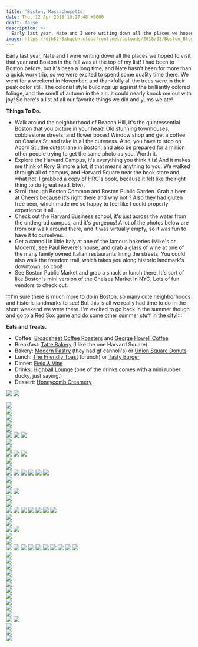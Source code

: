 ```yaml
---
title: 'Boston, Massachusetts'
date: Thu, 12 Apr 2018 16:27:48 +0000
draft: false
description: >-
  Early last year, Nate and I were writing down all the places we hoped to visit that year and Boston in the fall was at the top of my list!
image: https://djh82r8xhqebh.cloudfront.net/uploads/2018/03/Boston_Blog-24.jpg
---
```


Early last year, Nate and I were writing down all the places we hoped to visit that year and Boston in the fall was at the top of my list! I had been to Boston before, but it's been a long time, and Nate hasn't been for more than a quick work trip, so we were excited to spend some quality time there. We went for a weekend in November, and thankfully all the trees were in their peak color still. The colonial style buildings up against the brilliantly colored foliage, and the smell of autumn in the air...it could nearly knock me out with joy! So here's a list of all our favorite things we did and yums we ate!

**Things To Do.**

- Walk around the neighborhood of Beacon Hill, it's the quintessential Boston that you picture in your head! Old stunning townhouses, cobblestone streets, and flower boxes! Window shop and get a coffee on Charles St. and take in all the cuteness. Also, you have to stop on Acorn St., the cutest lane in Boston, and also be prepared for a million other people trying to get the same photo as you. Worth it.
- Explore the Harvard Campus, it's everything you think it is! And it makes me think of Rory Gilmore a lot, if that means anything to you. We walked through all of campus, and Harvard Square near the book store and what not. I grabbed a copy of HRC's book, because it felt like the right thing to do (great read, btw).
- Stroll through Boston Common and Boston Public Garden. Grab a beer at Cheers because it's right there and why not!? Also they had gluten free beer, which made me so happy to feel like I could properly experience it all.
- Check out the Harvard Business school, it's just across the water from the undergrad campus, and it's gorgeous! A lot of the photos below are from our walk around there, and it was virtually empty, so it was fun to have it to ourselves.
- Get a cannoli in little Italy at one of the famous bakeries (Mike's or Modern), see Paul Revere's house, and grab a glass of wine at one of the many family owned Italian restaurants lining the streets. You could also walk the freedom trail, which takes you along historic landmark's downtown, so cool!
- See Boston Public Market and grab a snack or lunch there. It's sort of like Boston's mini version of the Chelsea Market in NYC. Lots of fun vendors to check out.

:::I'm sure there is much more to do in Boston, so many cute neighborhoods and historic landmarks to see! But this is all we really had time to do in the short weekend we were there. I'm excited to go back in the summer though and go to a Red Sox game and do some other summer stuff in the city!:::

**Eats and Treats.**

- Coffee: [Broadsheet Coffee Roasters](https://www.instagram.com/broadsheetcoffee/) and [George Howell Coffee](http://www.georgehowellcoffee.com/)
- Breakfast: [Tatte Bakery](https://www.instagram.com/tattebakery/) (I like the one Harvard Square)
- Bakery: [Modern Pastry](http://www.modernpastry.com/) (they had gf cannoli's) or [Union Square Donuts](https://www.instagram.com/unionsquaredonuts/)
- Lunch: [The Friendly Toast](https://thefriendlytoast.com/) (brunch) or [Tasty Burger](https://www.instagram.com/tastyburgerUSA/)
- Dinner: [Field & Vine](https://www.fieldandvinesomerville.com/)
- Drinks: [Highball Lounge](http://www.highballboston.com/en-us/index.html) (one of the drinks comes with a mini rubber ducky, just saying.)
- Dessert: [Honeycomb Creamery](https://www.instagram.com/honeycombcreamery/)

![](https://djh82r8xhqebh.cloudfront.net/uploads/2018/03/Boston_Blog-7.jpg) ![](https://djh82r8xhqebh.cloudfront.net/uploads/2018/03/Boston_Blog-2.jpg) <div class="flex-ns mhn2-ns mb3"> <div class="ph2-ns w-50-ns"> ![](https://djh82r8xhqebh.cloudfront.net/uploads/2018/03/Boston_Blog-6.jpg)</div> <div class="ph2-ns w-50-ns"> ![](https://djh82r8xhqebh.cloudfront.net/uploads/2018/03/Boston_Blog-4.jpg)</div> </div> ![](https://djh82r8xhqebh.cloudfront.net/uploads/2018/03/Boston_Blog-1.jpg) <div class="flex-ns mhn2-ns mb3"> <div class="ph2-ns w-50-ns"> ![](https://djh82r8xhqebh.cloudfront.net/uploads/2018/03/Boston_Blog-8.jpg)</div> <div class="ph2-ns w-50-ns"> ![](https://djh82r8xhqebh.cloudfront.net/uploads/2018/03/Boston_Blog-5.jpg)</div> </div> ![](https://djh82r8xhqebh.cloudfront.net/uploads/2018/03/Boston_Blog-10.jpg) ![](https://djh82r8xhqebh.cloudfront.net/uploads/2018/03/Boston_Blog-3.jpg) ![](https://djh82r8xhqebh.cloudfront.net/uploads/2018/03/Boston_Blog-9.jpg) <div class="flex-ns mhn2-ns mb3"> <div class="ph2-ns w-50-ns"> ![](https://djh82r8xhqebh.cloudfront.net/uploads/2018/03/Boston_Blog-11.jpg)</div> <div class="ph2-ns w-50-ns"> ![](https://djh82r8xhqebh.cloudfront.net/uploads/2018/03/Boston_Blog-13.jpg)</div> </div> ![](https://djh82r8xhqebh.cloudfront.net/uploads/2018/03/Boston_Blog-12.jpg) ![](https://djh82r8xhqebh.cloudfront.net/uploads/2018/03/Boston_Blog-15.jpg) ![](https://djh82r8xhqebh.cloudfront.net/uploads/2018/03/Boston_Blog-14.jpg) <div class="flex-ns mhn2-ns mb3"> <div class="ph2-ns w-50-ns"> ![](https://djh82r8xhqebh.cloudfront.net/uploads/2018/03/Boston_Blog-22.jpg)</div> <div class="ph2-ns w-50-ns"> ![](https://djh82r8xhqebh.cloudfront.net/uploads/2018/03/Boston_Blog-18.jpg)</div> </div> ![](https://djh82r8xhqebh.cloudfront.net/uploads/2018/03/Boston_Blog-16.jpg) ![](https://djh82r8xhqebh.cloudfront.net/uploads/2018/03/Boston_Blog-19.jpg) ![](https://djh82r8xhqebh.cloudfront.net/uploads/2018/03/Boston_Blog-20.jpg) ![](https://djh82r8xhqebh.cloudfront.net/uploads/2018/03/Boston_Blog-17.jpg) ![](https://djh82r8xhqebh.cloudfront.net/uploads/2018/03/Boston_Blog-23.jpg) ![](https://djh82r8xhqebh.cloudfront.net/uploads/2018/03/Boston_Blog-21.jpg) <div class="flex-ns mhn2-ns mb3"> <div class="ph2-ns w-50-ns"> ![](https://djh82r8xhqebh.cloudfront.net/uploads/2018/03/Boston_Blog-25.jpg)</div> <div class="ph2-ns w-50-ns"> ![](https://djh82r8xhqebh.cloudfront.net/uploads/2018/03/Boston_Blog-27.jpg)</div> </div> ![](https://djh82r8xhqebh.cloudfront.net/uploads/2018/03/Boston_Blog-24.jpg) ![](https://djh82r8xhqebh.cloudfront.net/uploads/2018/03/Boston_Blog-31.jpg) <div class="flex-ns mhn2-ns mb3"> <div class="ph2-ns w-50-ns"> ![](https://djh82r8xhqebh.cloudfront.net/uploads/2018/03/Boston_Blog-30.jpg)</div> <div class="ph2-ns w-50-ns"> ![](https://djh82r8xhqebh.cloudfront.net/uploads/2018/03/Boston_Blog-29.jpg)</div> </div> ![](https://djh82r8xhqebh.cloudfront.net/uploads/2018/03/Boston_Blog-28.jpg) ![](https://djh82r8xhqebh.cloudfront.net/uploads/2018/03/Boston_Blog-34.jpg) ![](https://djh82r8xhqebh.cloudfront.net/uploads/2018/03/Boston_Blog-33.jpg) ![](https://djh82r8xhqebh.cloudfront.net/uploads/2018/03/Boston_Blog-35.jpg) ![](https://djh82r8xhqebh.cloudfront.net/uploads/2018/03/Boston_Blog-32.jpg) ![](https://djh82r8xhqebh.cloudfront.net/uploads/2018/03/Boston_Blog-39.jpg) ![](https://djh82r8xhqebh.cloudfront.net/uploads/2018/03/Boston_Blog-37.jpg) <div class="flex-ns mhn2-ns mb3"> <div class="ph2-ns w-50-ns"> ![](https://djh82r8xhqebh.cloudfront.net/uploads/2018/03/Boston_Blog-36.jpg)</div> <div class="ph2-ns w-50-ns"> ![](https://djh82r8xhqebh.cloudfront.net/uploads/2018/03/Boston_Blog-38.jpg)</div> </div> ![](https://djh82r8xhqebh.cloudfront.net/uploads/2018/03/Boston_Blog-42.jpg) ![](https://djh82r8xhqebh.cloudfront.net/uploads/2018/03/Boston_Blog-41.jpg) <div class="flex-ns mhn2-ns mb3"> <div class="ph2-ns w-50-ns"> ![](https://djh82r8xhqebh.cloudfront.net/uploads/2018/03/Boston_Blog-40.jpg)</div> <div class="ph2-ns w-50-ns"> ![](https://djh82r8xhqebh.cloudfront.net/uploads/2018/03/Boston_Blog-43.jpg)</div> </div> ![](https://djh82r8xhqebh.cloudfront.net/uploads/2018/03/Boston_Blog-45.jpg) ![](https://djh82r8xhqebh.cloudfront.net/uploads/2018/03/Boston_Blog-44.jpg) ![](https://djh82r8xhqebh.cloudfront.net/uploads/2018/03/Boston_Blog-46.jpg) ![](https://djh82r8xhqebh.cloudfront.net/uploads/2018/03/Boston_Blog-47.jpg) ![](https://djh82r8xhqebh.cloudfront.net/uploads/2018/03/Boston_Blog-49.jpg) ![](https://djh82r8xhqebh.cloudfront.net/uploads/2018/03/Boston_Blog-51.jpg) ![](https://djh82r8xhqebh.cloudfront.net/uploads/2018/03/Boston_Blog-48.jpg) ![](https://djh82r8xhqebh.cloudfront.net/uploads/2018/03/Boston_Blog-52.jpg) ![](https://djh82r8xhqebh.cloudfront.net/uploads/2018/03/Boston_Blog-50.jpg) ![](https://djh82r8xhqebh.cloudfront.net/uploads/2018/03/Boston_Blog-54.jpg) <div class="flex-ns mhn2-ns mb3"> <div class="ph2-ns w-50-ns"> ![](https://djh82r8xhqebh.cloudfront.net/uploads/2018/03/Boston_Blog-55.jpg)</div> <div class="ph2-ns w-50-ns"> ![](https://djh82r8xhqebh.cloudfront.net/uploads/2018/03/Boston_Blog-57.jpg)</div> </div> ![](https://djh82r8xhqebh.cloudfront.net/uploads/2018/03/Boston_Blog-62.jpg) <div class="flex-ns mhn2-ns mb3"> <div class="ph2-ns w-50-ns"> ![](https://djh82r8xhqebh.cloudfront.net/uploads/2018/03/Boston_Blog-58.jpg)</div> <div class="ph2-ns w-50-ns"> ![](https://djh82r8xhqebh.cloudfront.net/uploads/2018/03/Boston_Blog-59.jpg)</div> </div> ![](https://djh82r8xhqebh.cloudfront.net/uploads/2018/03/Boston_Blog-66.jpg) <div class="flex-ns mhn2-ns mb3"> <div class="ph2-ns w-50-ns"> ![](https://djh82r8xhqebh.cloudfront.net/uploads/2018/03/Boston_Blog-56.jpg)</div> <div class="ph2-ns w-50-ns"> ![](https://djh82r8xhqebh.cloudfront.net/uploads/2018/03/Boston_Blog-65.jpg)</div> </div> ![](https://djh82r8xhqebh.cloudfront.net/uploads/2018/03/Boston_Blog-63.jpg) <div class="flex-ns mhn2-ns mb3"> <div class="ph2-ns w-50-ns"> ![](https://djh82r8xhqebh.cloudfront.net/uploads/2018/03/Boston_Blog-69.jpg)</div> <div class="ph2-ns w-50-ns"> ![](https://djh82r8xhqebh.cloudfront.net/uploads/2018/03/Boston_Blog-68.jpg)</div> </div> ![](https://djh82r8xhqebh.cloudfront.net/uploads/2018/03/Boston_Blog-67.jpg) ![](https://djh82r8xhqebh.cloudfront.net/uploads/2018/03/Boston_Blog-70.jpg) <div class="flex-ns mhn2-ns mb3"> <div class="ph2-ns w-50-ns"> ![](https://djh82r8xhqebh.cloudfront.net/uploads/2018/03/Boston_Blog-61.jpg)</div> <div class="ph2-ns w-50-ns"> ![](https://djh82r8xhqebh.cloudfront.net/uploads/2018/03/Boston_Blog-60.jpg)</div> </div> ![](https://djh82r8xhqebh.cloudfront.net/uploads/2018/03/Boston_Blog-64.jpg)